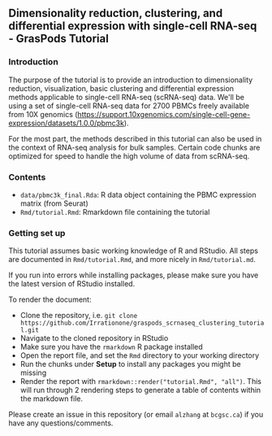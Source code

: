 ## Dimensionality reduction, clustering, and differential expression with single-cell RNA-seq - GrasPods Tutorial

### Introduction

The purpose of the tutorial is to provide an introduction to dimensionality reduction, visualization, basic clustering and differential expression methods applicable to single-cell RNA-seq (scRNA-seq) data. We'll be using a set of single-cell RNA-seq data for 2700 PBMCs freely available from 10X genomics (https://support.10xgenomics.com/single-cell-gene-expression/datasets/1.0.0/pbmc3k). 

For the most part, the methods described in this tutorial can also be used in the context of RNA-seq analysis for bulk samples. Certain code chunks are optimized for speed to handle the high volume of data from scRNA-seq. 

### Contents

* `data/pbmc3k_final.Rda`: R data object containing the PBMC expression matrix (from Seurat)
* `Rmd/tutorial.Rmd`: Rmarkdown file containing the tutorial

### Getting set up

This tutorial assumes basic working knowledge of R and RStudio. All steps are documented in `Rmd/tutorial.Rmd`, and more nicely in `Rmd/tutorial.md`. 

If you run into errors while installing packages, please make sure you have the latest version of RStudio installed.

To render the document:

* Clone the repository, i.e. `git clone https://github.com/Irrationone/graspods_scrnaseq_clustering_tutorial.git`
* Navigate to the cloned repository in RStudio
* Make sure you have the `rmarkdown` R package installed
* Open the report file, and set the `Rmd` directory to your working directory
* Run the chunks under **Setup** to install any packages you might be missing
* Render the report with `rmarkdown::render("tutorial.Rmd", "all")`. This will run through 2 rendering steps to generate a table of contents within the markdown file. 

Please create an issue in this repository (or email `alzhang` at `bcgsc.ca`) if you have any questions/comments. 


